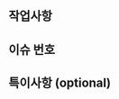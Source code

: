 ## 작업사항

<!--- 작업 사항들의 간단한 설명들을 작성해주세요 -->

## 이슈 번호

<!-- 이슈 번호를 연결해주세요 -->


## 특이사항 (optional)

<!--- 특이 사항이 있으시면 작성해주세요 -->